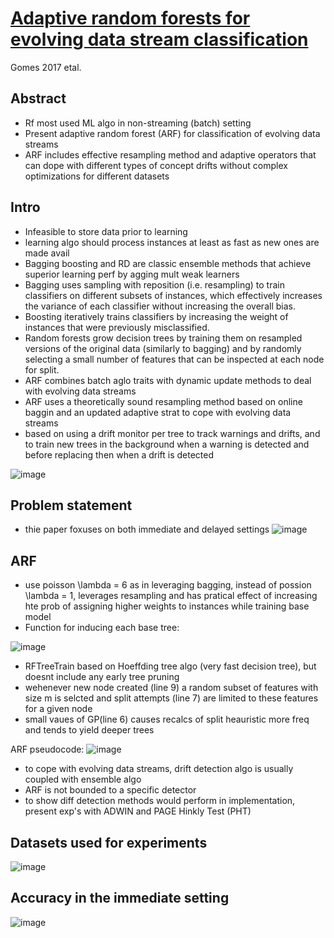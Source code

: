# [Adaptive random forests for evolving data stream classification](https://link.springer.com/content/pdf/10.1007/s10994-017-5642-8.pdf)
Gomes 2017 etal.

## Abstract
- Rf most used ML algo in non-streaming (batch) setting
- Present adaptive random forest (ARF) for classification of evolving data streams
- ARF includes effective resampling method and adaptive operators that can dope with different types of concept drifts without complex optimizations for different datasets


## Intro
- Infeasible to store data prior to learning
- learning algo should process instances at least as fast as new ones are made avail
- Bagging boosting and RD are classic ensemble methods that achieve superior learning perf by agging mult weak learners
- Bagging uses sampling with reposition (i.e. resampling) to train classifiers on different subsets of instances, which effectively increases the variance
of each classifier without increasing the overall bias. 
- Boosting iteratively trains classifiers by increasing the weight of instances that were previously misclassified. 
- Random forests grow decision trees by training them on resampled versions of the original data (similarly to bagging) and by randomly selecting a small number of features that can be inspected at each node for split.
- ARF combines batch aglo traits with dynamic update methods to deal with evolving data streams
- ARF uses a theoretically sound resampling method based on online baggin and an updated adaptive strat to cope with evolving data streams
- based on using a drift monitor per tree to track warnings and drifts, and to train new trees in the background when a warning is detected and before replacing then when a drift is detected

![image](https://user-images.githubusercontent.com/89429238/158668791-b89d79da-dc4b-4b65-92cc-09a7c4d9e561.png)

## Problem statement 
- thie paper foxuses on both immediate and delayed settings 
![image](https://user-images.githubusercontent.com/89429238/158669975-deb913fb-de0d-4cab-a2d6-043e4ced5d4e.png)


## ARF
- use poisson \lambda = 6 as in leveraging bagging, instead of possion \lambda = 1, leverages resampling and has pratical effect of increasing hte prob of assigning higher weights to instances while training base model
- Function for inducing each base tree: 

![image](https://user-images.githubusercontent.com/89429238/158677466-27f01cc2-381a-4f2a-9670-3e405278b0b2.png)

- RFTreeTrain based on Hoeffding tree algo (very fast decision tree), but doesnt include any early tree pruning
- wehenever new node created (line 9) a random subset of features with size m is selcted and split attempts (line 7) are limited to these features for a given node
- small vaues of GP(line 6) causes recalcs of split heauristic more freq and tends to yield deeper trees

ARF pseudocode:
![image](https://user-images.githubusercontent.com/89429238/158677850-24f456e6-b218-49fb-976c-b43207b6abf8.png)

- to cope with evolving data streams, drift detection algo is usually coupled with ensemble algo
- ARF is not bounded to a specific detector
- to show diff detection methods would perform in implementation, present exp's with ADWIN and PAGE Hinkly Test (PHT) 

## Datasets used for experiments 
![image](https://user-images.githubusercontent.com/89429238/158679576-25eeb26d-80c2-4d0a-b87d-3c0ddf124797.png)


## Accuracy in the immediate setting 
![image](https://user-images.githubusercontent.com/89429238/158679784-e79249fa-6d21-4950-8e4d-fbfd99e8a50e.png)

